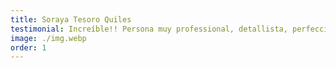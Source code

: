 ```yaml
---
title: Soraya Tesoro Quiles
testimonial: Increíble!! Persona muy professional, detallista, perfeccionista y muy cercana. Las fotos de comunión de mi niño han quedado maravillosas. Repetiremos😍
image: ./img.webp
order: 1
---
```

